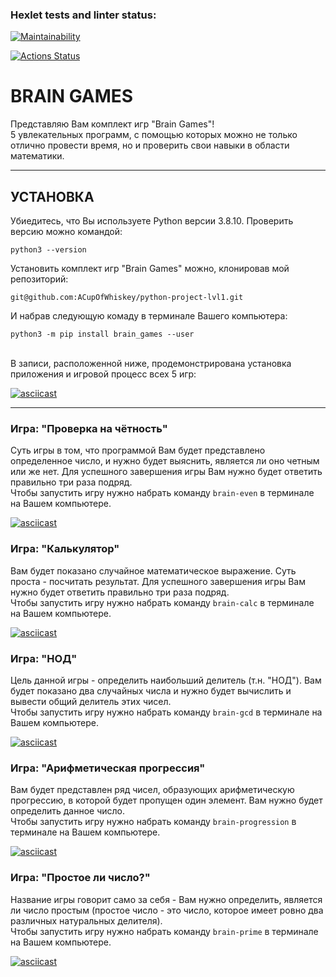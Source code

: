 ### Hexlet tests and linter status:

[![Maintainability](https://api.codeclimate.com/v1/badges/91008122f184390e5e46/maintainability)](https://codeclimate.com/github/ACupOfWhiskey/python-project-lvl1/maintainability)

[![Actions Status](https://github.com/ACupOfWhiskey/python-project-lvl1/workflows/hexlet-check/badge.svg)](https://github.com/ACupOfWhiskey/python-project-lvl1/actions)

# BRAIN GAMES
Представляю Вам комплект игр "Brain Games"! <br>5 увлекательных программ, с помощью которых можно не только отлично провести время, но и проверить свои навыки в области математики.
____
## УСТАНОВКА
Убиедитесь, что Вы используете Python версии 3.8.10. Проверить версию можно командой:
```
python3 --version
```
Установить комплект игр "Brain Games" можно, клонировав мой репозиторий:
```
git@github.com:ACupOfWhiskey/python-project-lvl1.git
```
И набрав следующую комаду в терминале Вашего компьютера:
```
python3 -m pip install brain_games --user 
```
<br>В записи, расположенной ниже, продемонстрирована установка приложения и игровой процесс всех 5 игр:

[![asciicast](https://asciinema.org/a/SDDN0Jy0lmL2SFNwBlQeDaHmG.svg)](https://asciinema.org/a/SDDN0Jy0lmL2SFNwBlQeDaHmG)
____
### Игра: "Проверка на чётность"
Суть игры в том, что программой Вам будет представлено определенное число, и нужно будет выяснить, является ли оно четным или же нет. Для успешного завершения игры Вам нужно будет ответить правильно три раза подряд. <br>Чтобы запустить игру нужно набрать команду `brain-even` в терминале на Вашем компьютере.

[![asciicast](https://asciinema.org/a/Sun7f12QWEYvAvKWw39hWM6HL.svg)](https://asciinema.org/a/Sun7f12QWEYvAvKWw39hWM6HL)


### Игра: "Калькулятор"
Вам будет показано случайное математическое выражение. Суть проста - посчитать результат. Для успешного завершения игры Вам нужно будет ответить правильно три раза подряд. <br>Чтобы запустить игру нужно набрать команду `brain-calc` в терминале на Вашем компьютере.

[![asciicast](https://asciinema.org/a/q7McZ3XoNsAeq42AdLumJ87bf.svg)](https://asciinema.org/a/q7McZ3XoNsAeq42AdLumJ87bf)


### Игра: "НОД"
Цель данной игры - определить наибольший делитель (т.н. "НОД"). Вам будет показано два случайных числа и нужно будет вычислить и вывести общий делитель этих чисел. <br>Чтобы запустить игру нужно набрать команду `brain-gcd` в терминале на Вашем компьютере.

[![asciicast](https://asciinema.org/a/MGNDWILMlnkt3le6atpluyAhA.svg)](https://asciinema.org/a/MGNDWILMlnkt3le6atpluyAhA)


### Игра: "Арифметическая прогрессия"
Вам будет представлен ряд чисел, образующих арифметическую прогрессию, в которой будет пропущен один элемент. Вам нужно будет определить данное число. <br>Чтобы запустить игру нужно набрать команду `brain-progression` в терминале на Вашем компьютере.

[![asciicast](https://asciinema.org/a/xTYZXlmSxm3K2wt9yucmdJREC.svg)](https://asciinema.org/a/xTYZXlmSxm3K2wt9yucmdJREC)


### Игра: "Простое ли число?"
Название игры говорит само за себя - Вам нужно определить, является ли число простым (простое число - это число, которое имеет ровно два различных натуральных делителя). <br>Чтобы запустить игру нужно набрать команду `brain-prime` в терминале на Вашем компьютере.

[![asciicast](https://asciinema.org/a/x0DQsUR4xFgzhOGYBypuwBkS4.svg)](https://asciinema.org/a/x0DQsUR4xFgzhOGYBypuwBkS4)